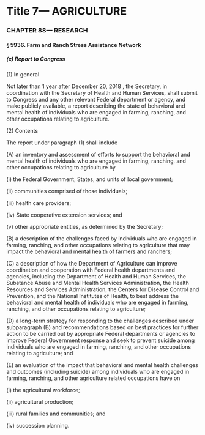 
# Title 7— AGRICULTURE
### CHAPTER 88— RESEARCH
#### § 5936. Farm and Ranch Stress Assistance Network
##### (e) Report to Congress

(1) In general

Not later than 1 year after December 20, 2018 , the Secretary, in coordination with the Secretary of Health and Human Services, shall submit to Congress and any other relevant Federal department or agency, and make publicly available, a report describing the state of behavioral and mental health of individuals who are engaged in farming, ranching, and other occupations relating to agriculture.

(2) Contents

The report under paragraph (1) shall include

(A) an inventory and assessment of efforts to support the behavioral and mental health of individuals who are engaged in farming, ranching, and other occupations relating to agriculture by

(i) the Federal Government, States, and units of local government;

(ii) communities comprised of those individuals;

(iii) health care providers;

(iv) State cooperative extension services; and

(v) other appropriate entities, as determined by the Secretary;

(B) a description of the challenges faced by individuals who are engaged in farming, ranching, and other occupations relating to agriculture that may impact the behavioral and mental health of farmers and ranchers;

(C) a description of how the Department of Agriculture can improve coordination and cooperation with Federal health departments and agencies, including the Department of Health and Human Services, the Substance Abuse and Mental Health Services Administration, the Health Resources and Services Administration, the Centers for Disease Control and Prevention, and the National Institutes of Health, to best address the behavioral and mental health of individuals who are engaged in farming, ranching, and other occupations relating to agriculture;

(D) a long-term strategy for responding to the challenges described under subparagraph (B) and recommendations based on best practices for further action to be carried out by appropriate Federal departments or agencies to improve Federal Government response and seek to prevent suicide among individuals who are engaged in farming, ranching, and other occupations relating to agriculture; and

(E) an evaluation of the impact that behavioral and mental health challenges and outcomes (including suicide) among individuals who are engaged in farming, ranching, and other agriculture related occupations have on

(i) the agricultural workforce;

(ii) agricultural production;

(iii) rural families and communities; and

(iv) succession planning.
